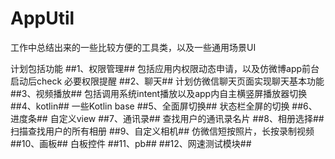 # AppUtil
工作中总结出来的一些比较方便的工具类，以及一些通用场景UI

计划包括功能
##1、权限管理##
   包括应用内权限动态申请，以及仿微博app前台启动后check 必要权限提醒
##2、聊天##
   计划仿微信聊天页面实现聊天基本功能
##3、视频播放##
   包括调用系统intent播放以及app内自主横竖屏播放器切换
##4、kotlin##
   一些Kotlin base
##5、全面屏切换##
   状态栏全屏的切换
##6、进度条##
    自定义view
##7、通讯录##
   查找用户的通讯录名片
##8、相册选择##
   扫描查找用户的所有相册
##9、自定义相机##
   仿微信短按照片，长按录制视频
##10、画板##
  白板控件
##11、pb##
##12、网速测试模块##
